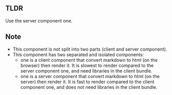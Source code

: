 ## TLDR

Use the server component one.

## Note

- This component is not split into two parts (client and server component).
- This component has two separated and isolated components:
    - one is a client component that convert markdown to html (on the browser) then render it.
      It is slowest to render compared to the server component one, and need libraries in the client bundle.
    - one is a server component that convert markdown to html (on the server) then render it.
      It is fast to render compared to the client component one, and does not need libraries in the client bundle.

